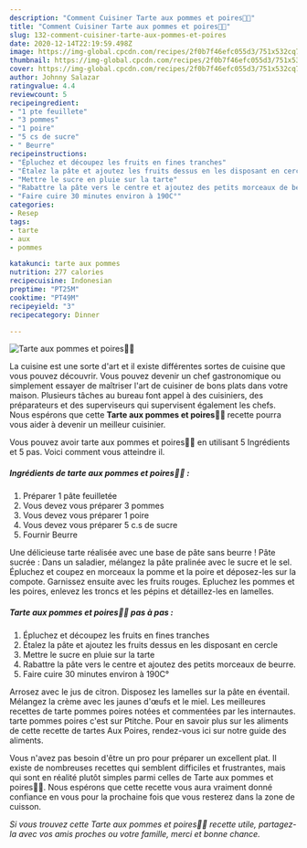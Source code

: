 ```yaml
---
description: "Comment Cuisiner Tarte aux pommes et poires🍏🍐"
title: "Comment Cuisiner Tarte aux pommes et poires🍏🍐"
slug: 132-comment-cuisiner-tarte-aux-pommes-et-poires
date: 2020-12-14T22:19:59.498Z
image: https://img-global.cpcdn.com/recipes/2f0b7f46efc055d3/751x532cq70/tarte-aux-pommes-et-poires🍏🍐-photo-principale-de-la-recette.jpg
thumbnail: https://img-global.cpcdn.com/recipes/2f0b7f46efc055d3/751x532cq70/tarte-aux-pommes-et-poires🍏🍐-photo-principale-de-la-recette.jpg
cover: https://img-global.cpcdn.com/recipes/2f0b7f46efc055d3/751x532cq70/tarte-aux-pommes-et-poires🍏🍐-photo-principale-de-la-recette.jpg
author: Johnny Salazar
ratingvalue: 4.4
reviewcount: 5
recipeingredient:
- "1 pte feuillete"
- "3 pommes"
- "1 poire"
- "5 cs de sucre"
- " Beurre"
recipeinstructions:
- "Épluchez et découpez les fruits en fines tranches"
- "Étalez la pâte et ajoutez les fruits dessus en les disposant en cercle"
- "Mettre le sucre en pluie sur la tarte"
- "Rabattre la pâte vers le centre et ajoutez des petits morceaux de beurre."
- "Faire cuire 30 minutes environ à 190C°"
categories:
- Resep
tags:
- tarte
- aux
- pommes

katakunci: tarte aux pommes 
nutrition: 277 calories
recipecuisine: Indonesian
preptime: "PT25M"
cooktime: "PT49M"
recipeyield: "3"
recipecategory: Dinner

---
```



![Tarte aux pommes et poires🍏🍐](https://img-global.cpcdn.com/recipes/2f0b7f46efc055d3/751x532cq70/tarte-aux-pommes-et-poires🍏🍐-photo-principale-de-la-recette.jpg)

La cuisine est une sorte d'art et il existe différentes sortes de cuisine que vous pouvez découvrir. Vous pouvez devenir un chef gastronomique ou simplement essayer de maîtriser l'art de cuisiner de bons plats dans votre maison. Plusieurs tâches au bureau font appel à des cuisiniers, des préparateurs et des superviseurs qui supervisent également les chefs. Nous espérons que cette <strong> Tarte aux pommes et poires🍏🍐 </strong> recette pourra vous aider à devenir un meilleur cuisinier.

<!--inarticleads1-->

Vous pouvez avoir tarte aux pommes et poires🍏🍐 en utilisant 5 Ingrédients et 5 pas. Voici comment vous atteindre il.

##### Ingrédients de tarte aux pommes et poires🍏🍐 :

1. Préparer 1 pâte feuilletée
1. Vous devez vous préparer 3 pommes
1. Vous devez vous préparer 1 poire
1. Vous devez vous préparer 5 c.s de sucre
1. Fournir  Beurre


Une délicieuse tarte réalisée avec une base de pâte sans beurre ! Pâte sucrée : Dans un saladier, mélangez la pâte pralinée avec le sucre et le sel. Épluchez et coupez en morceaux la pomme et la poire et déposez-les sur la compote. Garnissez ensuite avec les fruits rouges. Epluchez les pommes et les poires, enlevez les troncs et les pépins et détaillez-les en lamelles. 

<!--inarticleads2-->

##### Tarte aux pommes et poires🍏🍐 pas à pas :

1. Épluchez et découpez les fruits en fines tranches
1. Étalez la pâte et ajoutez les fruits dessus en les disposant en cercle
1. Mettre le sucre en pluie sur la tarte
1. Rabattre la pâte vers le centre et ajoutez des petits morceaux de beurre.
1. Faire cuire 30 minutes environ à 190C°


Arrosez avec le jus de citron. Disposez les lamelles sur la pâte en éventail. Mélangez la crème avec les jaunes d&#39;œufs et le miel. Les meilleures recettes de tarte pommes poires notées et commentées par les internautes. tarte pommes poires c&#39;est sur Ptitche. Pour en savoir plus sur les aliments de cette recette de tartes Aux Poires, rendez-vous ici sur notre guide des aliments. 

<!--inarticleads1-->

<p>
Vous n'avez pas besoin d'être un pro pour préparer un excellent plat. Il existe de nombreuses recettes qui semblent difficiles et frustrantes, mais qui sont en réalité plutôt simples parmi celles de Tarte aux pommes et poires🍏🍐. Nous espérons que cette recette vous aura vraiment donné confiance en vous pour la prochaine fois que vous resterez dans la zone de cuisson.
</p>

<p>
<i>Si vous trouvez cette Tarte aux pommes et poires🍏🍐 recette utile, partagez-la avec vos amis proches ou votre famille, merci et bonne chance.</i>
</p>
